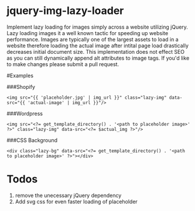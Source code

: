 # jquery-img-lazy-loader
Implement lazy loading for images simply across a website utilizing jQuery. Lazy loading images it a well known tactic for speeding up website performance. Images are typically one of the largest assets to load in a website therefore loading the actual image after intital page load drastically decreases initial document size. This implementation does not effect SEO as you can still dynamically append alt attributes to image tags. If you'd like to make changes please submit a pull request.

#Examples

###Shopify
```
<img src="{{ 'placeholder.jpg' | img_url }}" class="lazy-img" data-src="{{ 'actual-image' | img_url }}"/>
```

###Wordpress 
```
<img src="<?= get_template_directory() . '<path to placeholder image>' ?>" class="lazy-img" data-src="<?= $actual_img ?>"/>
```

###CSS Background 
```
<div class="lazy-bg" data-src="<?= get_template_directory() . '<path to placeholder image>' ?>"></div>
```

# Todos
1. remove the unecessary jQuery dependency
2. Add svg css for even faster loading of placeholder
